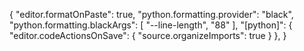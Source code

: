 {
    "editor.formatOnPaste": true,
    "python.formatting.provider": "black",
    "python.formatting.blackArgs": [
        "--line-length",
        "88"
    ],
    "[python]": {
        "editor.codeActionsOnSave": {
            "source.organizeImports": true
        }
    },
}